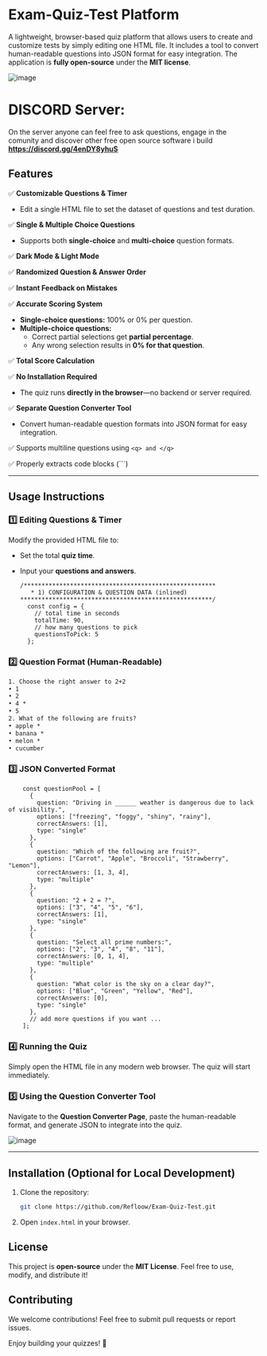 # Exam-Quiz-Test Platform

A lightweight, browser-based quiz platform that allows users to create and customize tests by simply editing one HTML file. It includes a tool to convert human-readable questions into JSON format for easy integration. The application is **fully open-source** under the **MIT license**.


![image](https://github.com/user-attachments/assets/3ddddb5a-9f9b-4915-a84b-52cb98bbfdd7)

# DISCORD Server:
On the server anyone can feel free to ask questions, engage in the comunity and discover other free open source software i build
**https://discord.gg/4enDY8yhuS**

## Features

✅ **Customizable Questions & Timer**
- Edit a single HTML file to set the dataset of questions and test duration.

✅ **Single & Multiple Choice Questions**
- Supports both **single-choice** and **multi-choice** question formats.

✅ **Dark Mode & Light Mode**

✅ **Randomized Question & Answer Order**

✅ **Instant Feedback on Mistakes**

✅ **Accurate Scoring System**
- **Single-choice questions:** 100% or 0% per question.
- **Multiple-choice questions:**
  - Correct partial selections get **partial percentage**.
  - Any wrong selection results in **0% for that question**.

✅ **Total Score Calculation**

✅ **No Installation Required**
- The quiz runs **directly in the browser**—no backend or server required.
  
✅ **Separate Question Converter Tool**
- Convert human-readable question formats into JSON format for easy integration.
  
✅ Supports multiline questions using ```<q> and </q>```

✅ Properly extracts code blocks (```)

---

## Usage Instructions

### 1️⃣ **Editing Questions & Timer**
Modify the provided HTML file to:
- Set the total **quiz time**.
- Input your **questions and answers**.

  ```
  /******************************************************
     * 1) CONFIGURATION & QUESTION DATA (inlined)
  ******************************************************/
    const config = {
      // total time in seconds
      totalTime: 90,
      // how many questions to pick
      questionsToPick: 5
    };
  ```

### 2️⃣ **Question Format (Human-Readable)**
```txt
1. Choose the right answer to 2+2
• 1
• 2
• 4 *
• 5
2. What of the following are fruits?
• apple *
• banana *
• melon *
• cucumber
```

### 3️⃣ **JSON Converted Format**
```
    const questionPool = [
      {
        question: "Driving in ______ weather is dangerous due to lack of visibility.",
        options: ["freezing", "foggy", "shiny", "rainy"],
        correctAnswers: [1],
        type: "single"
      },
      {
        question: "Which of the following are fruit?",
        options: ["Carrot", "Apple", "Broccoli", "Strawberry", "Lemon"],
        correctAnswers: [1, 3, 4],
        type: "multiple"
      },
      {
        question: "2 + 2 = ?",
        options: ["3", "4", "5", "6"],
        correctAnswers: [1],
        type: "single"
      },
      {
        question: "Select all prime numbers:",
        options: ["2", "3", "4", "8", "11"],
        correctAnswers: [0, 1, 4],
        type: "multiple"
      },
      {
        question: "What color is the sky on a clear day?",
        options: ["Blue", "Green", "Yellow", "Red"],
        correctAnswers: [0],
        type: "single"
      },
      // add more questions if you want ...
    ];
```

### 4️⃣ **Running the Quiz**
Simply open the HTML file in any modern web browser. The quiz will start immediately.

### 5️⃣ **Using the Question Converter Tool**
Navigate to the **Question Converter Page**, paste the human-readable format, and generate JSON to integrate into the quiz.

![image](https://github.com/user-attachments/assets/5b66c834-8760-46f0-a613-127d752f15b5)


---

## Installation (Optional for Local Development)
1. Clone the repository:
   ```sh
   git clone https://github.com/Refloow/Exam-Quiz-Test.git
   ```
2. Open `index.html` in your browser.


## License

This project is **open-source** under the **MIT License**. Feel free to use, modify, and distribute it!


## Contributing
We welcome contributions! Feel free to submit pull requests or report issues.


Enjoy building your quizzes! 🚀
